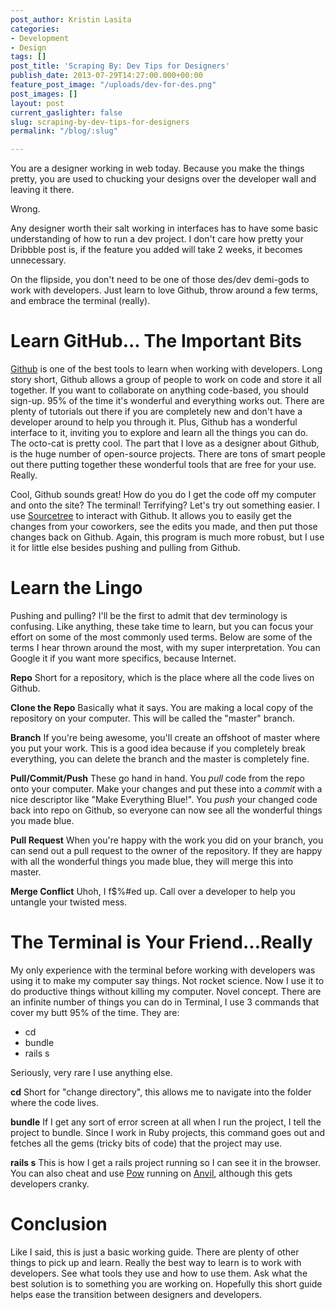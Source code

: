 ```yaml
---
post_author: Kristin Lasita
categories:
- Development
- Design
tags: []
post_title: 'Scraping By: Dev Tips for Designers'
publish_date: 2013-07-29T14:27:00.000+00:00
feature_post_image: "/uploads/dev-for-des.png"
post_images: []
layout: post
current_gaslighter: false
slug: scraping-by-dev-tips-for-designers
permalink: "/blog/:slug"

---
```

You are a designer working in web today. Because you make the things pretty, you are used to chucking your designs over the developer wall and leaving it there.

Wrong.

Any designer worth their salt working in interfaces has to have some basic understanding of how to run a dev project. I don't care how pretty your Dribbble post is, if the feature you added will take 2 weeks, it becomes unnecessary.

On the flipside, you don't need to be one of those des/dev demi-gods to work with developers.  Just learn to love Github, throw around a few terms, and embrace the terminal (really).

# Learn GitHub... The Important Bits

[Github](http://github.com/) is one of the best tools to learn when working with developers. Long story short, Github allows a group of people to work on code and store it all together. If you want to collaborate on anything code-based, you should sign-up. 95% of the time it's wonderful and everything works out. There are plenty of tutorials out there if you are completely new and don't have a developer around to help you through it. Plus, Github has a wonderful interface to it, inviting you to explore and learn all the things you can do. The octo-cat is pretty cool. The part that I love as a designer about Github, is the huge number of open-source projects. There are tons of smart people out there putting together these wonderful tools that are free for your use. Really.

Cool, Github sounds great! How do you do I get the code off my computer and onto the site? The terminal! Terrifying? Let's try out something easier. I use [Sourcetree](http://www.sourcetreeapp.com/) to interact with Github. It allows you to easily get the changes from your coworkers, see the edits you made, and then put those changes back on Github. Again, this program is much more robust, but I use it for little else besides pushing and pulling from Github.

# Learn the Lingo

Pushing and pulling? I'll be the first to admit that dev terminology is confusing. Like anything, these take time to learn, but you can focus your effort on some of the most commonly used terms. Below are some of the terms I hear thrown around the most, with my super interpretation. You can Google it if you want more specifics, because Internet.

**Repo** Short for a repository, which is the place where all the code lives on Github.

**Clone the Repo** Basically what it says. You are making a local copy of the repository on your computer. This will be called the "master" branch.

**Branch** If you're being awesome, you'll create an offshoot of master where you put your work. This is a good idea because if you completely break everything, you can delete the branch and the master is completely fine.

**Pull/Commit/Push** These go hand in hand. You _pull_ code from the repo onto your computer. Make your changes and put these into a _commit_ with a nice descriptor like "Make Everything Blue!". You _push_ your changed code back into repo on Github, so everyone can now see all the wonderful things you made blue.

**Pull Request** When you're happy with the work you did on your branch, you can send out a pull request to the owner of the repository. If they are happy with all the wonderful things you made blue, they will merge this into master.

**Merge Conflict** Uhoh, I f$%#ed up. Call over a developer to help you untangle your twisted mess.

# The Terminal is Your Friend...Really

My only experience with the terminal before working with developers was using it to make my computer say things. Not rocket science. Now I use it to do productive things without killing my computer. Novel concept. There are an infinite number of things you can do in Terminal, I use 3 commands that cover my butt 95% of the time. They are:

* cd
* bundle
* rails s

Seriously, very rare I use anything else.

**cd** Short for "change directory", this allows me to navigate into the folder where the code lives.

**bundle** If I get any sort of error screen at all when I run the project, I tell the project to bundle. Since I work in Ruby projects, this command goes out and fetches all the gems (tricky bits of code) that the project may use.

**rails s** This is how I get a rails project running so I can see it in the browser. You can also cheat and use [Pow](http://pow.cx/) running on [Anvil](http://anvilformac.com/), although this gets developers cranky.

# Conclusion

Like I said, this is just a basic working guide. There are plenty of other things to pick up and learn. Really the best way to learn is to work with developers. See what tools they use and how to use them. Ask what the best solution is to something you are working on. Hopefully this short guide helps ease the transition between designers and developers.
